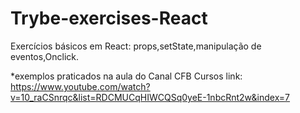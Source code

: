 # Trybe-exercises-React

Exercícios básicos em React: props,setState,manipulação de eventos,Onclick.

*exemplos praticados na aula do Canal CFB Cursos
link: https://www.youtube.com/watch?v=10_raCSnrqc&list=RDCMUCqHIWCQSq0yeE-1nbcRnt2w&index=7
